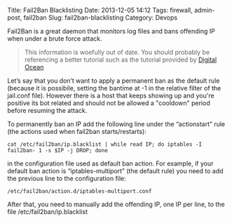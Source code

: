 Title: Fail2Ban Blacklisting
Date: 2013-12-05 14:12
Tags: firewall, admin-post, fail2ban
Slug: fail2ban-blacklisting
Category: Devops

Fail2Ban is a great daemon that monitors log files and bans offending IP when under a brute force attack.

> This information is woefully out of date. You should probably be referencing a better tutorial such as the tutorial provided by [Digital Ocean](  https://www.digitalocean.com/community/tutorials/how-to-install-and-use-fail2ban-on-ubuntu-14-04)

Let’s say that you don’t want to apply a permanent ban as the default rule (because it is possibile, setting the bantime at -1 in the relative filter of the jail.conf file). However there is a host that keeps showing up and you're positive its bot related and should not be allowed a "cooldown" period before resuming the attack.

To permanently ban an IP add the following line under the “actionstart” rule (the actions used when fail2ban starts/restarts):

```
cat /etc/fail2ban/ip.blacklist | while read IP; do iptables -I fail2ban- 1 -s $IP -j DROP; done
```

in the configuration file used as default ban action. For example, if your default ban action is “iptables-multiport” (the default rule) you need to add the previous line to the configuration file:

```
/etc/fail2ban/action.d/iptables-multiport.conf
```

After that, you need to manually add the offending IP, one IP per line, to the file /etc/fail2ban/ip.blacklist
